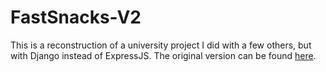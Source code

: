 # FastSnacks-V2

This is a reconstruction of a university project I did with a few others, but with Django instead of ExpressJS.
The original version can be found [here](https://github.com/ethangbeltran/SE3354-Group-Project).
